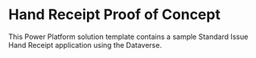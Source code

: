 # Hand Receipt Proof of Concept
This Power Platform solution template contains a sample Standard Issue Hand Receipt application using the Dataverse. 
